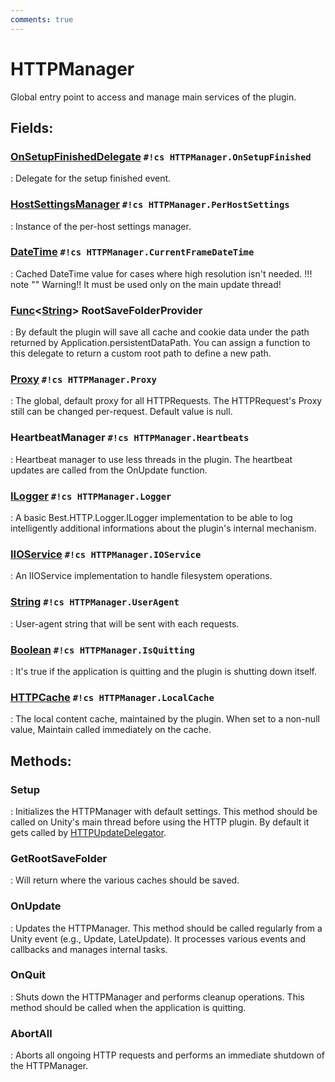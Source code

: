 ```yaml
---
comments: true
---
```

# HTTPManager

Global entry point to access and manage main services of the plugin. 

## **Fields**:
### **[OnSetupFinishedDelegate](OnSetupFinishedDelegate.md) `#!cs HTTPManager.OnSetupFinished`**
: Delegate for the setup finished event. 
### **[HostSettingsManager](../Settings/HostSettingsManager.md) `#!cs HTTPManager.PerHostSettings`**
: Instance of the per-host settings manager. 
### **[DateTime](https://learn.microsoft.com/en-us/dotnet/api/System.DateTime) `#!cs HTTPManager.CurrentFrameDateTime`**
: Cached DateTime value for cases where high resolution isn't needed. 
	!!! note ""
		Warning!! It must be used only on the main update thread!

### **[Func](https://learn.microsoft.com/en-us/dotnet/api/System.Func-1)&lt;[String](https://learn.microsoft.com/en-us/dotnet/api/System.String)&gt; RootSaveFolderProvider**
: By default the plugin will save all cache and cookie data under the path returned by Application.persistentDataPath. You can assign a function to this delegate to return a custom root path to define a new path. 
### **[Proxy](../Proxies/Proxy.md) `#!cs HTTPManager.Proxy`**
: The global, default proxy for all HTTPRequests. The HTTPRequest's Proxy still can be changed per-request. Default value is null. 
### **HeartbeatManager `#!cs HTTPManager.Heartbeats`**
: Heartbeat manager to use less threads in the plugin. The heartbeat updates are called from the OnUpdate function. 
### **[ILogger](../Logger/ILogger.md) `#!cs HTTPManager.Logger`**
: A basic Best.HTTP.Logger.ILogger implementation to be able to log intelligently additional informations about the plugin's internal mechanism. 
### **[IIOService](../FileSystem/IIOService.md) `#!cs HTTPManager.IOService`**
: An IIOService implementation to handle filesystem operations. 
### **[String](https://learn.microsoft.com/en-us/dotnet/api/System.String) `#!cs HTTPManager.UserAgent`**
: User-agent string that will be sent with each requests. 
### **[Boolean](https://learn.microsoft.com/en-us/dotnet/api/System.Boolean) `#!cs HTTPManager.IsQuitting`**
: It's true if the application is quitting and the plugin is shutting down itself. 
### **[HTTPCache](../Caching/HTTPCache.md) `#!cs HTTPManager.LocalCache`**
: The local content cache, maintained by the plugin. When set to a non-null value, Maintain called immediately on the cache. 
## **Methods**:

### **Setup**
: Initializes the HTTPManager with default settings. This method should be called on Unity's main thread before using the HTTP plugin. By default it gets called by [HTTPUpdateDelegator](HTTPUpdateDelegator.md). 

### **GetRootSaveFolder**
: Will return where the various caches should be saved. 

### **OnUpdate**
: Updates the HTTPManager. This method should be called regularly from a Unity event (e.g., Update, LateUpdate). It processes various events and callbacks and manages internal tasks. 

### **OnQuit**
: Shuts down the HTTPManager and performs cleanup operations. This method should be called when the application is quitting. 

### **AbortAll**
: Aborts all ongoing HTTP requests and performs an immediate shutdown of the HTTPManager. 